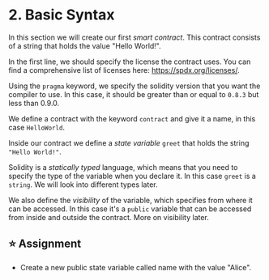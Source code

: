 # 2. Basic Syntax
In this section we will create our first *smart contract*. This contract consists of a string that holds the value "Hello World!".

In the first line, we should specify the license the contract uses. You can find a comprehensive list of licenses here: https://spdx.org/licenses/.

Using the `pragma` keyword, we specify the solidity version that you want the compiler to use. In this case, it should be greater than or equal to `0.8.3` but less than 0.9.0.

We define a contract with the keyword `contract` and give it a name, in this case `HelloWorld`.

Inside our contract we define a *state variable* `greet` that holds the string `"Hello World!"`. 

Solidity is a *statically typed* language, which means that you need to specify the type of the variable when you declare it. In this case `greet` is a `string`. We will look into different types later.

We also define the *visibility* of the variable, which specifies from where it can be accessed. In this case it's a `public` variable that can be accessed from inside and outside the contract. More on visibility later.

## ⭐️ Assignment
- Create a new public state variable called name with the value "Alice".
